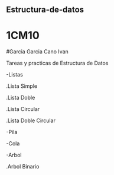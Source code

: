 ## Estructura-de-datos


# 1CM10

#Garcia Garcia Cano Ivan 

Tareas y practicas de Estructura de Datos

-Listas

.Lista Simple  

.Lista Doble 

.Lista Circular 

.Lista Doble Circular  

-Pila

-Cola

-Arbol

.Arbol Binario

